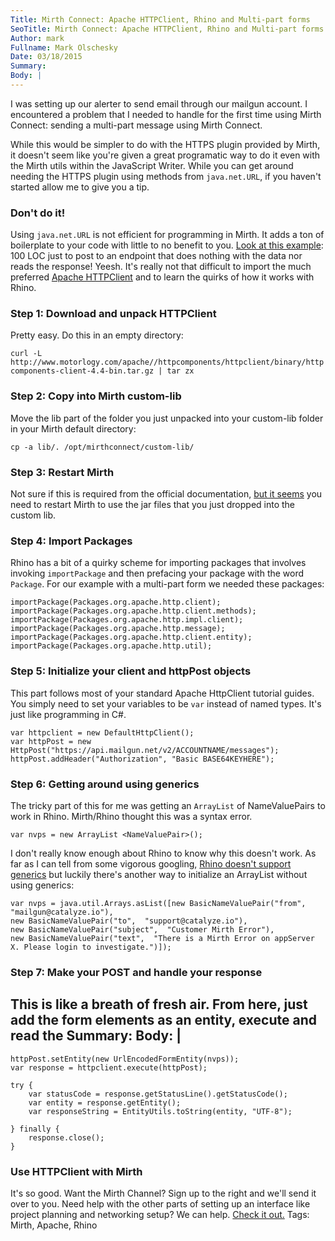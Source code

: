 ```yaml
---
Title: Mirth Connect: Apache HTTPClient, Rhino and Multi-part forms
SeoTitle: Mirth Connect: Apache HTTPClient, Rhino and Multi-part forms
Author: mark
Fullname: Mark Olschesky
Date: 03/18/2015
Summary: 
Body: |
---
```

I was setting up our alerter to send email through our mailgun account. I encountered a problem that I needed to handle for the first time using Mirth Connect: sending a multi-part message using Mirth Connect.

While this would be simpler to do with the HTTPS plugin provided by Mirth, it doesn't seem like you're given a great programatic way to do it even with the Mirth utils within the JavaScript Writer. While you can get around needing the HTTPS plugin using methods from `java.net.URL`, if you haven't started allow me to give you a tip.

### Don't do it!

Using `java.net.URL` is not efficient for programming in Mirth. It adds a ton of boilerplate to your code with little to no benefit to you. [Look at this example](https://sigterm.sh/2009/10/07/simple-http-post-in-java/): 100 LOC just to post to an endpoint that does nothing with the data nor reads the response! Yeesh. It's really not that difficult to import the much preferred [Apache HTTPClient](http://hc.apache.org/downloads.cgi) and to learn the quirks of how it works with Rhino.

### Step 1: Download and unpack HTTPClient

Pretty easy. Do this in an empty directory:

`curl -L http://www.motorlogy.com/apache//httpcomponents/httpclient/binary/httpcomponents-client-4.4-bin.tar.gz | tar zx`

### Step 2: Copy into Mirth custom-lib

Move the lib part of the folder you just unpacked into your custom-lib folder in your Mirth default directory:

`cp -a lib/. /opt/mirthconnect/custom-lib/`

### Step 3: Restart Mirth

Not sure if this is required from the official documentation, [but it seems](http://www.mirthcorp.com/community/forums/showthread.php?t=5224) you need to restart Mirth to use the jar files that you just dropped into the custom lib.

### Step 4: Import Packages

Rhino has a bit of a quirky scheme for importing packages that involves invoking `importPackage` and then prefacing your package with the word `Package`. For our example with a multi-part form we needed these packages:

```
importPackage(Packages.org.apache.http.client);
importPackage(Packages.org.apache.http.client.methods);
importPackage(Packages.org.apache.http.impl.client);
importPackage(Packages.org.apache.http.message);
importPackage(Packages.org.apache.http.client.entity);
importPackage(Packages.org.apache.http.util);
```

### Step 5: Initialize your client and httpPost objects

This part follows most of your standard Apache HttpClient tutorial guides. You simply need to set your variables to be `var` instead of named types. It's just like programming in C#.

```
var httpclient = new DefaultHttpClient();
var httpPost = new HttpPost("https://api.mailgun.net/v2/ACCOUNTNAME/messages");
httpPost.addHeader("Authorization", "Basic BASE64KEYHERE");
```

### Step 6: Getting around using generics

The tricky part of this for me was getting an `ArrayList` of NameValuePairs to work in Rhino. Mirth/Rhino thought this was a syntax error.

```var nvps = new ArrayList <NameValuePair>();```

I don't really know enough about Rhino to know why this doesn't work. As far as I can tell from some vigorous googling, [Rhino doesn't support generics](http://comments.gmane.org/gmane.comp.mozilla.devel.jseng.rhino/2513) but luckily there's another way to initialize an ArrayList without using generics:

```
var nvps = java.util.Arrays.asList([new BasicNameValuePair("from", "mailgun@catalyze.io"), 
new BasicNameValuePair("to",  "support@catalyze.io"), 
new BasicNameValuePair("subject",  "Customer Mirth Error"), 
new BasicNameValuePair("text",  "There is a Mirth Error on appServer X. Please login to investigate.")]);
```

### Step 7: Make your POST and handle your response

This is like a breath of fresh air. From here, just add the form elements as an entity, execute and read the Summary: 
Body: |
---


```
httpPost.setEntity(new UrlEncodedFormEntity(nvps));
var response = httpclient.execute(httpPost);

try {
    var statusCode = response.getStatusLine().getStatusCode();
    var entity = response.getEntity();
    var responseString = EntityUtils.toString(entity, "UTF-8");
    
} finally {
    response.close();
}
```

### Use HTTPClient with Mirth

It's so good. Want the Mirth Channel? Sign up to the right and we'll send it over to you. Need help with the other parts of setting up an interface like project planning and networking setup? We can help. [Check it out.](https://catalyze.io/hl7)
Tags: Mirth, Apache, Rhino
